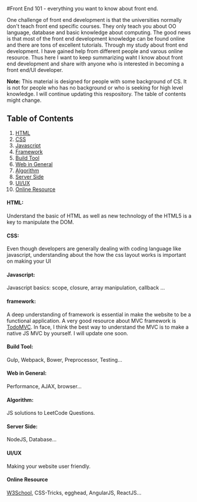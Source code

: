 #Front End 101 - everything you want to know about front end.

One challenge of front end development is that the universities normally don't teach front end specific courses. They only teach you about OO language, database and basic knowledge about computing. The good news is that most of the front end development knowledge can be found online and there are tons of excellent tutorials. Through my study about front end development. I have gained help from different people and varous online resource. Thus here I want to keep summarizing waht I know about front end development and share with anyone who is interested in becoming a front end/UI developer.

**Note:** This material is designed for people with some background of CS. It is not for people who has no background or who is seeking for high level knowledge. I will continue updating this respository. The table of contents might change.

## Table of Contents

  1. [HTML](#html)
  1. [CSS](#css)
  1. [Javascript](#js)
  1. [Framework](#framework)
  1. [Build Tool](#build-tool)
  1. [Web in General](#web-in-general)
  1. [Algorithm](#algorithm)
  1. [Server Side](#server-side)
  1. [UI/UX](#ui/ux)
  1. [Online Resource](#online-resource)

#### HTML:

Understand the basic of HTML as well as new technology of the HTML5 is a key to manipulate the DOM.

#### CSS:

Even though developers are generally dealing with coding language like javascript, understanding about the how the css layout works is important on making your UI


#### Javascript:

Javascript basics: scope, closure, array manipulation, callback ...

#### framework:

A deep understanding of framework is essential in make the website to be a functional application. A very good resource about MVC framework is [TodoMVC]. In face, I think the best way to understand the MVC is to make a native JS MVC by yourself. I will update one soon.

#### Build Tool:

Gulp, Webpack, Bower, Preprocessor, Testing...

####  Web in General:

Performance, AJAX, browser...

#### Algorithm:

JS solutions to LeetCode Questions.

#### Server Side:

NodeJS, Database...


#### UI/UX

Making your website user friendly.

#### Online Resource

[W3School], CSS-Tricks, egghead, AngularJS, ReactJS...

   [W3School]: <http://expressjs.com>
   [TodoMVC]: <http://todomvc.com/>


